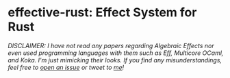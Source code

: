 # effective-rust: Effect System for Rust

*DISCLAIMER: I have not read any papers regarding Algebraic Effects nor
even used programming languages with them such as Eff, Multicore OCaml, and Koka.
I'm just mimicking their looks. If you find any misunderstandings, feel free to 
[open an issue](https://github.com/pandaman64/effective-rust/issues/new)
or tweet to [me](https://twitter.com/__pandaman64__)!*
